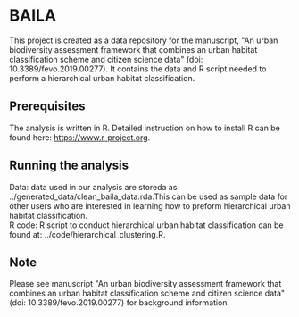 # BAILA
This project is created as a data repository for the manuscript, "An urban biodiversity assessment framework that combines an urban habitat classification scheme and citizen science data" (doi: 10.3389/fevo.2019.00277). It contains the data and R script needed to perform a hierarchical urban habitat classification. 


## Prerequisites
The analysis is written in R. Detailed instruction on how to 
install R can be found here: https://www.r-project.org.


## Running the analysis
Data: data used in our analysis are storeda as ../generated_data/clean_baila_data.rda.This can be used as sample data for other users who are interested in learning how to preform hierarchical urban habitat classification.
<br /> R code: R script to conduct hierarchical urban habitat classification can be found at: ../code/hierarchical_clustering.R. 

## Note
Please see manuscript "An urban biodiversity assessment framework that combines an urban habitat classification scheme and citizen science data" (doi: 10.3389/fevo.2019.00277) for background information.
